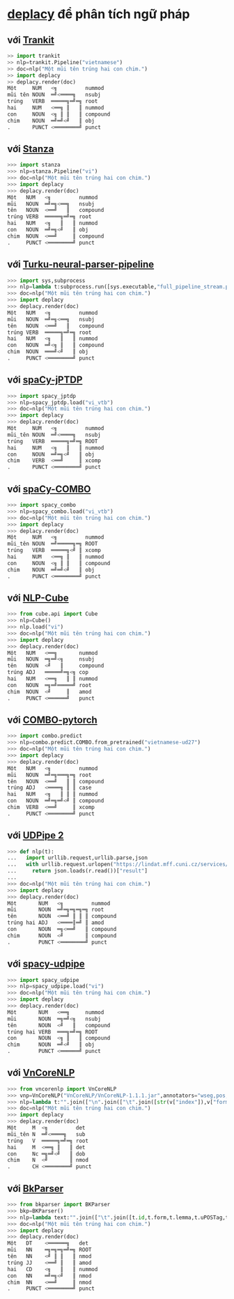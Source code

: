 # [deplacy](https://koichiyasuoka.github.io/deplacy/) để phân tích ngữ pháp

## với [Trankit](https://github.com/nlp-uoregon/trankit)

```py
>> import trankit
>> nlp=trankit.Pipeline("vietnamese")
>> doc=nlp("Một mũi tên trúng hai con chim.")
>> import deplacy
>> deplacy.render(doc)
Một     NUM   <╗         nummod
mũi tên NOUN  ═╝<════╗   nsubj
trúng   VERB  ═════╗═╝═╗ root
hai     NUM   <══╗ ║   ║ nummod
con     NOUN  <╗ ║ ║   ║ compound
chim    NOUN  ═╝═╝<╝   ║ obj
.       PUNCT <════════╝ punct
```

## với [Stanza](https://stanfordnlp.github.io/stanza)

```py
>>> import stanza
>>> nlp=stanza.Pipeline("vi")
>>> doc=nlp("Một mũi tên trúng hai con chim.")
>>> import deplacy
>>> deplacy.render(doc)
Một   NUM   <╗         nummod
mũi   NOUN  ═╝═╗<══╗   nsubj
tên   NOUN  <══╝   ║   compound
trúng VERB  ═════╗═╝═╗ root
hai   NUM   <╗   ║   ║ nummod
con   NOUN  ═╝═╗<╝   ║ obj
chim  NOUN  <══╝     ║ compound
.     PUNCT <════════╝ punct
```

## với [Turku-neural-parser-pipeline](https://turkunlp.org/Turku-neural-parser-pipeline/)

```py
>>> import sys,subprocess
>>> nlp=lambda t:subprocess.run([sys.executable,"full_pipeline_stream.py","--gpu","-1","--conf","models_vi_vtb/pipelines.yaml"],cwd="Turku-neural-parser-pipeline",input=t,encoding="utf-8",stdout=subprocess.PIPE).stdout
>>> doc=nlp("Một mũi tên trúng hai con chim.")
>>> import deplacy
>>> deplacy.render(doc)
Một   NUM   <╗         nummod
mũi   NOUN  ═╝═╗<══╗   nsubj
tên   NOUN  <══╝   ║   compound
trúng VERB  ═════╗═╝═╗ root
hai   NUM   <╗   ║   ║ nummod
con   NOUN  ═╝<╗ ║   ║ compound
chim  NOUN  ═══╝<╝   ║ obj
.     PUNCT <════════╝ punct
```

## với [spaCy-jPTDP](https://github.com/KoichiYasuoka/spaCy-jPTDP)

```py
>>> import spacy_jptdp
>>> nlp=spacy_jptdp.load("vi_vtb")
>>> doc=nlp("Một mũi tên trúng hai con chim.")
>>> import deplacy
>>> deplacy.render(doc)
Một     NUM   <╗         nummod
mũi_tên NOUN  ═╝<════╗   nsubj
trúng   VERB  ═════╗═╝═╗ ROOT
hai     NUM   <╗   ║   ║ nummod
con     NOUN  ═╝═╗<╝   ║ obj
chim    VERB  <══╝     ║ xcomp
.       PUNCT <════════╝ punct
```

## với [spaCy-COMBO](https://github.com/KoichiYasuoka/spaCy-COMBO)

```py
>>> import spacy_combo
>>> nlp=spacy_combo.load("vi_vtb")
>>> doc=nlp("Một mũi tên trúng hai con chim.")
>>> import deplacy
>>> deplacy.render(doc)
Một     NUM   <╗         nummod
mũi_tên NOUN  ═╝═════╗═╗ ROOT
trúng   VERB  ═════╗<╝ ║ xcomp
hai     NUM   <══╗ ║   ║ nummod
con     NOUN  <╗ ║ ║   ║ compound
chim    NOUN  ═╝═╝<╝   ║ obj
.       PUNCT <════════╝ punct
```

## với [NLP-Cube](https://github.com/Adobe/NLP-Cube)

```py
>>> from cube.api import Cube
>>> nlp=Cube()
>>> nlp.load("vi")
>>> doc=nlp("Một mũi tên trúng hai con chim.")
>>> import deplacy
>>> deplacy.render(doc)
Một   NUM   <══╗       nummod
mũi   NOUN  ═╗═╝<╗     nsubj
tên   NOUN  <╝   ║     compound
trúng ADJ   ═════╝═╗<╗ cop
hai   NUM   <══╗   ║ ║ nummod
con   NOUN  ═╗═╝═════╝ root
chim  NOUN  <╝     ║   amod
.     PUNCT <══════╝   punct
```

## với [COMBO-pytorch](https://gitlab.clarin-pl.eu/syntactic-tools/combo)

```py
>>> import combo.predict
>>> nlp=combo.predict.COMBO.from_pretrained("vietnamese-ud27")
>>> doc=nlp("Một mũi tên trúng hai con chim.")
>>> import deplacy
>>> deplacy.render(doc)
Một   NUM   <╗         nummod
mũi   NOUN  ═╝═╗═══╗═╗ root
tên   NOUN  <══╝   ║ ║ compound
trúng ADJ   <════╗ ║ ║ case
hai   NUM   <╗   ║ ║ ║ nummod
con   NOUN  ═╝═╗═╝<╝ ║ compound
chim  VERB  <══╝     ║ xcomp
.     PUNCT <════════╝ punct
```

## với [UDPipe 2](http://ufal.mff.cuni.cz/udpipe/2)

```py
>>> def nlp(t):
...   import urllib.request,urllib.parse,json
...   with urllib.request.urlopen("https://lindat.mff.cuni.cz/services/udpipe/api/process?model=vi&tokenizer&tagger&parser&data="+urllib.parse.quote(t)) as r:
...     return json.loads(r.read())["result"]
...
>>> doc=nlp("Một mũi tên trúng hai con chim.")
>>> import deplacy
>>> deplacy.render(doc)
Một       NUM   <╗         nummod
mũi       NOUN  ═╝═╗═╗═╗═╗ root
tên       NOUN  <══╝ ║ ║ ║ compound
trúng hai ADJ   <════║═╝ ║ amod
con       NOUN  ═╗<══╝   ║ compound
chim      NOUN  <╝       ║ compound
.         PUNCT <════════╝ punct
```

## với [spacy-udpipe](https://github.com/TakeLab/spacy-udpipe)

```py
>>> import spacy_udpipe
>>> nlp=spacy_udpipe.load("vi")
>>> doc=nlp("Một mũi tên trúng hai con chim.")
>>> import deplacy
>>> deplacy.render(doc)
Một       NUM   <══╗     nummod
mũi       NOUN  ═╗═╝<╗   nsubj
tên       NOUN  <╝   ║   compound
trúng hai VERB  ═══╗═╝═╗ ROOT
con       NOUN  <╗ ║   ║ compound
chim      NOUN  ═╝<╝   ║ obj
.         PUNCT <══════╝ punct
```

## với [VnCoreNLP](https://github.com/vncorenlp/VnCoreNLP)

```py
>>> from vncorenlp import VnCoreNLP
>>> vnp=VnCoreNLP("VnCoreNLP/VnCoreNLP-1.1.1.jar",annotators="wseg,pos,parse")
>>> nlp=lambda t:"".join(["\n".join(["\t".join([str(v["index"]),v["form"],"_",v["posTag"],v["posTag"],"_",str(v["head"]),v["depLabel"],"_","_"]) for v in s])+"\n\n" for s in vnp.annotate(t)["sentences"]])
>>> doc=nlp("Một mũi tên trúng hai con chim.")
>>> import deplacy
>>> deplacy.render(doc)
Một     M  <╗         det
mũi_tên N  ═╝<════╗   sub
trúng   V  ═════╗═╝═╗ root
hai     M  <══╗ ║   ║ det
con     Nc ═╗═╝<╝   ║ dob
chim    N  <╝       ║ nmod
.       CH <════════╝ punct
```

## với [BkParser](https://github.com/trietnm2/BkParser)

```py
>>> from bkparser import BKParser
>>> bkp=BKParser()
>>> nlp=lambda text:"".join(["\t".join([t.id,t.form,t.lemma,t.uPOSTag,t.xPOSTag,t.feats,t.head,t.depRel,t.deps,t.misc])+"\n" for t in bkp.parse(text)])+"\n"
>>> doc=nlp("Một mũi tên trúng hai con chim.")
>>> import deplacy
>>> deplacy.render(doc)
Một   DT    <══════╗   det
mũi   NN    ═╗═╗═╗═╝═╗ ROOT
tên   NN    <╝ ║ ║   ║ nmod
trúng JJ    <══╝ ║   ║ amod
hai   CD    <╗   ║   ║ nummod
con   NN    ═╝═╗<╝   ║ nmod
chim  NN    <══╝     ║ nmod
.     PUNCT <════════╝ punct
```

